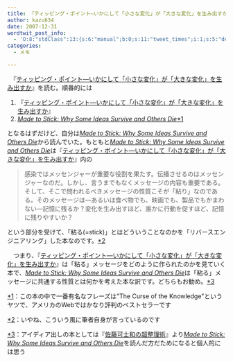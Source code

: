 ```yaml
---
title: 『ティッピング・ポイント―いかにして「小さな変化」が「大きな変化」を生み出すか』
author: kazu634
date: 2007-12-31
wordtwit_post_info:
  - 'O:8:"stdClass":13:{s:6:"manual";b:0;s:11:"tweet_times";i:1;s:5:"delay";i:0;s:7:"enabled";i:1;s:10:"separation";s:2:"60";s:7:"version";s:3:"3.7";s:14:"tweet_template";b:0;s:6:"status";i:2;s:6:"result";a:0:{}s:13:"tweet_counter";i:2;s:13:"tweet_log_ids";a:1:{i:0;i:3561;}s:9:"hash_tags";a:0:{}s:8:"accounts";a:1:{i:0;s:7:"kazu634";}}'
categories:
  - メモ

---
```

<div class="section">
<p>
    　『<a href="http://d.hatena.ne.jp/asin/4870313944" onclick="__gaTracker('send', 'event', 'outbound-article', 'http://d.hatena.ne.jp/asin/4870313944', 'ティッピング・ポイント―いかにして「小さな変化」が「大きな変化」を生み出すか');">ティッピング・ポイント―いかにして「小さな変化」が「大きな変化」を生み出すか</a>』を読む。順番的には
</p>
  
<ol>
<li>
      『<a href="http://d.hatena.ne.jp/asin/4870313944" onclick="__gaTracker('send', 'event', 'outbound-article', 'http://d.hatena.ne.jp/asin/4870313944', 'ティッピング・ポイント―いかにして「小さな変化」が「大きな変化」を生み出すか');">ティッピング・ポイント―いかにして「小さな変化」が「大きな変化」を生み出すか</a>』
</li>
<li>
<i><a href="http://d.hatena.ne.jp/asin/1400064287" onclick="__gaTracker('send', 'event', 'outbound-article', 'http://d.hatena.ne.jp/asin/1400064287', 'Made to Stick: Why Some Ideas Survive and Others Die');">Made to Stick: Why Some Ideas Survive and Others Die</a></i><span class="footnote"><a href="/sirocco634/#f1" name="fn1" title="この本の中で一番有名なフレーズは&#34;The Curse of the Knowledge&#34;というヤツで、アメリカのWebではかなり評判のベストセラーです">*1</a></span>
</li>
</ol>
  
<p>
    となるはずだけど、自分は<i><a href="http://d.hatena.ne.jp/asin/1400064287" onclick="__gaTracker('send', 'event', 'outbound-article', 'http://d.hatena.ne.jp/asin/1400064287', 'Made to Stick: Why Some Ideas Survive and Others Die');">Made to Stick: Why Some Ideas Survive and Others Die</a></i>から読んでいた。もともと<i><a href="http://d.hatena.ne.jp/asin/1400064287" onclick="__gaTracker('send', 'event', 'outbound-article', 'http://d.hatena.ne.jp/asin/1400064287', 'Made to Stick: Why Some Ideas Survive and Others Die');">Made to Stick: Why Some Ideas Survive and Others Die</a></i>は『<a href="http://d.hatena.ne.jp/asin/4870313944" onclick="__gaTracker('send', 'event', 'outbound-article', 'http://d.hatena.ne.jp/asin/4870313944', 'ティッピング・ポイント―いかにして「小さな変化」が「大きな変化」を生み出すか');">ティッピング・ポイント―いかにして「小さな変化」が「大きな変化」を生み出すか</a>』内の
</p>
  
<blockquote>
<p>
      感染ではメッセンジャーが重要な役割を果たす。伝播させるのはメッセンジャーなのだ。しかし、言うまでもなくメッセージの内容も重要である。そして、そこで問われるべきメッセージの性質こそが「粘り」なのである。そのメッセージは―あるいは食べ物でも、映画でも、製品でもかまわない―記憶に残るか？変化を生み出すほど、誰かに行動を促すほど、記憶に残りやすいか？
</p>
</blockquote>
  
<p>
    という部分を受けて、「粘る(=stick)」とはどういうことなのかを「リバースエンジニアリング」した本なのです。<span class="footnote"><a href="/sirocco634/#f2" name="fn2" title="いやね、こういう風に筆者自身が言っているのです">*2</a></span>
</p>
  
<p>
    　つまり、『<a href="http://d.hatena.ne.jp/asin/4870313944" onclick="__gaTracker('send', 'event', 'outbound-article', 'http://d.hatena.ne.jp/asin/4870313944', 'ティッピング・ポイント―いかにして「小さな変化」が「大きな変化」を生み出すか');">ティッピング・ポイント―いかにして「小さな変化」が「大きな変化」を生み出すか</a>』は「粘る」メッセージをどのように作られたのかを見ていく本で、<i><a href="http://d.hatena.ne.jp/asin/1400064287" onclick="__gaTracker('send', 'event', 'outbound-article', 'http://d.hatena.ne.jp/asin/1400064287', 'Made to Stick: Why Some Ideas Survive and Others Die');">Made to Stick: Why Some Ideas Survive and Others Die</a></i>は「粘る」メッセージに共通する性質とは何かを考えた本な訳です。どちらもお勧め。<span class="footnote"><a href="/sirocco634/#f3" name="fn3" title="アイディア出しの本としては『[asin:4532165946:title]』より[asin:1400064287:title]を読んだ方だためになると個人的には思う">*3</a></span>
</p>
</div>

<div class="footnote">
<p class="footnote">
<a href="/sirocco634/#fn1" name="f1">*1</a>：この本の中で一番有名なフレーズは"The Curse of the Knowledge"というヤツで、アメリカのWebではかなり評判のベストセラーです
</p>
  
<p class="footnote">
<a href="/sirocco634/#fn2" name="f2">*2</a>：いやね、こういう風に筆者自身が言っているのです
</p>
  
<p class="footnote">
<a href="/sirocco634/#fn3" name="f3">*3</a>：アイディア出しの本としては『<a href="http://d.hatena.ne.jp/asin/4532165946" onclick="__gaTracker('send', 'event', 'outbound-article', 'http://d.hatena.ne.jp/asin/4532165946', '佐藤可士和の超整理術');">佐藤可士和の超整理術</a>』より<i><a href="http://d.hatena.ne.jp/asin/1400064287" onclick="__gaTracker('send', 'event', 'outbound-article', 'http://d.hatena.ne.jp/asin/1400064287', 'Made to Stick: Why Some Ideas Survive and Others Die');">Made to Stick: Why Some Ideas Survive and Others Die</a></i>を読んだ方だためになると個人的には思う
</p>
</div>
